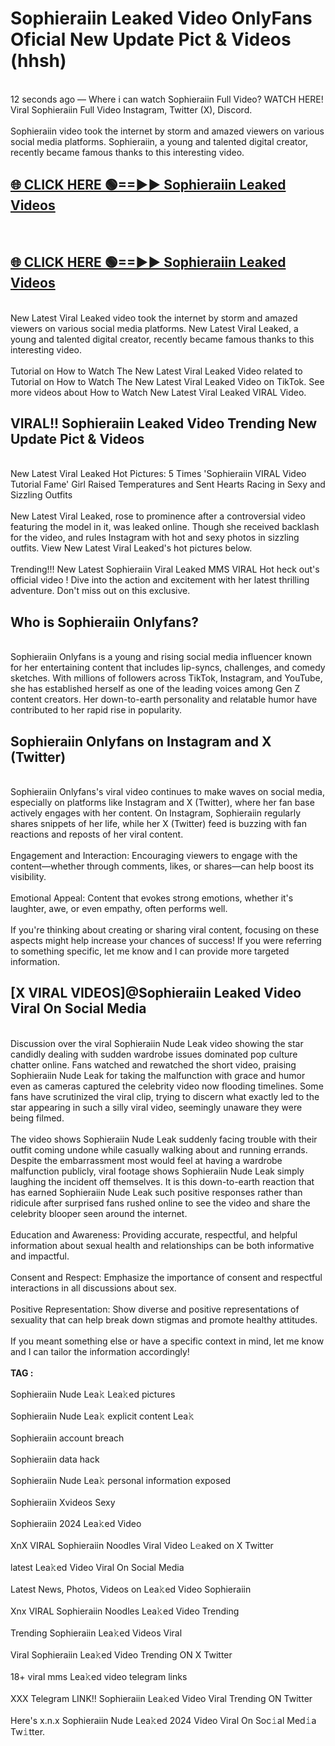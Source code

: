 # Sophieraiin Leaked Video OnlyFans Oficial New Update Pict & Videos (hhsh)
<br>
12 seconds ago — Where i can watch Sophieraiin Full Video? WATCH HERE! Viral Sophieraiin Full Video Instagram, Twitter (X), Discord.
<br><br>
Sophieraiin video took the internet by storm and amazed viewers on various social media platforms. Sophieraiin, a young and talented digital creator, recently became famous thanks to this interesting video.
<br>
<h2><a href="https://play.trustnlinepharmacy.us?title=Sophieraiin">🌐 CLICK HERE 🟢==►► Sophieraiin Leaked Videos</a></h2>
<br>
<h2><a href="https://play.trustnlinepharmacy.us?title=Sophieraiin">🌐 CLICK HERE 🟢==►► Sophieraiin Leaked Videos</a></h2>
<br>
New Latest Viral Leaked video took the internet by storm and amazed viewers on various social media platforms. New Latest Viral Leaked, a young and talented digital creator, recently became famous thanks to this interesting video.
<br><br>
Tutorial on How to Watch The New Latest Viral Leaked Video related to Tutorial on How to Watch The New Latest Viral Leaked Video on TikTok. See more videos about How to Watch New Latest Viral Leaked VIRAL Video.
<br>
<h2>VIRAL!! Sophieraiin Leaked Video Trending New Update Pict & Videos</h2>
<br>
New Latest Viral Leaked Hot Pictures: 5 Times 'Sophieraiin VIRAL Video Tutorial Fame' Girl Raised Temperatures and Sent Hearts Racing in Sexy and Sizzling Outfits
<br><br>
New Latest Viral Leaked, rose to prominence after a controversial video featuring the model in it, was leaked online. Though she received backlash for the video, and rules Instagram with hot and sexy photos in sizzling outfits. View New Latest Viral Leaked's hot pictures below.
<br><br>
Trending!!! New Latest Sophieraiin Viral Leaked MMS VIRAL Hot heck out's official video ! Dive into the action and excitement with her latest thrilling adventure. Don't miss out on this exclusive.
<br>
<h2>Who is Sophieraiin Onlyfans?</h2>
<br>
Sophieraiin Onlyfans is a young and rising social media influencer known for her entertaining content that includes lip-syncs, challenges, and comedy sketches. With millions of followers across TikTok, Instagram, and YouTube, she has established herself as one of the leading voices among Gen Z content creators. Her down-to-earth personality and relatable humor have contributed to her rapid rise in popularity.
<br>
<h2>Sophieraiin Onlyfans on Instagram and X (Twitter)</h2>
<br>
Sophieraiin Onlyfans's viral video continues to make waves on social media, especially on platforms like Instagram and X (Twitter), where her fan base actively engages with her content. On Instagram, Sophieraiin regularly shares snippets of her life, while her X (Twitter) feed is buzzing with fan reactions and reposts of her viral content.
<br><br>
Engagement and Interaction: Encouraging viewers to engage with the content—whether through comments, likes, or shares—can help boost its visibility.
<br><br>
Emotional Appeal: Content that evokes strong emotions, whether it's laughter, awe, or even empathy, often performs well.
<br><br>
If you're thinking about creating or sharing viral content, focusing on these aspects might help increase your chances of success! If you were referring to something specific, let me know and I can provide more targeted information.
<br>
<h2>[X VIRAL VIDEOS]@Sophieraiin Leaked Video Viral On Social Media</h2>
<br>
Discussion over the viral Sophieraiin Nude Leak video showing the star candidly dealing with sudden wardrobe issues dominated pop culture chatter online. Fans watched and rewatched the short video, praising Sophieraiin Nude Leak for taking the malfunction with grace and humor even as cameras captured the celebrity video now flooding timelines. Some fans have scrutinized the viral clip, trying to discern what exactly led to the star appearing in such a silly viral video, seemingly unaware they were being filmed.
<br><br>
The video shows Sophieraiin Nude Leak suddenly facing trouble with their outfit coming undone while casually walking about and running errands. Despite the embarrassment most would feel at having a wardrobe malfunction publicly, viral footage shows Sophieraiin Nude Leak simply laughing the incident off themselves. It is this down-to-earth reaction that has earned Sophieraiin Nude Leak such positive responses rather than ridicule after surprised fans rushed online to see the video and share the celebrity blooper seen around the internet.
<br><br>
Education and Awareness: Providing accurate, respectful, and helpful information about sexual health and relationships can be both informative and impactful.
<br><br>
Consent and Respect: Emphasize the importance of consent and respectful interactions in all discussions about sex.
<br><br>
Positive Representation: Show diverse and positive representations of sexuality that can help break down stigmas and promote healthy attitudes.
<br><br>
If you meant something else or have a specific context in mind, let me know and I can tailor the information accordingly!
<br><br>
<strong>TAG :</strong>
<br><br>
Sophieraiin Nude Lea𝚔 Lea𝚔ed pictures
<br><br>
Sophieraiin Nude Lea𝚔 explicit content Lea𝚔
<br><br>
Sophieraiin account breach
<br><br>
Sophieraiin data hack
<br><br>
Sophieraiin Nude Lea𝚔 personal information exposed
<br><br>
Sophieraiin Xvideos Sexy
<br><br>
Sophieraiin 2024 Lea𝚔ed Video
<br><br>
XnX VIRAL Sophieraiin Noodles Viral Video L𝚎aked on X Twitter
<br><br>
latest Lea𝚔ed Video Viral On Social Media
<br><br>
Latest News, Photos, Videos on Lea𝚔ed Video Sophieraiin
<br><br>
Xnx VIRAL Sophieraiin Noodles Lea𝚔ed Video Trending
<br><br>
Trending Sophieraiin Lea𝚔ed Videos Viral
<br><br>
Viral Sophieraiin Lea𝚔ed Video Trending ON X Twitter
<br><br>
18+ viral mms Lea𝚔ed video telegram links
<br><br>
XXX Telegram LINK!! Sophieraiin Lea𝚔ed Video Viral Trending ON Twitter
<br><br>
Here's x.n.x Sophieraiin Nude Lea𝚔ed 2024 Video Viral On Soc𝚒al Med𝚒a Tw𝚒tter.